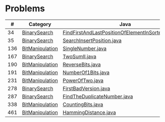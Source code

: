 # Problems


| #  | Category | Java | Python |
| ------------- | ------------- | ------------- | ------------- |
| 34 | [BinarySearch](https://github.com/jasonchuang/helloworld/tree/master/algo/BinarySearch) | [FindFirstAndLastPositionOfElementInSortedArray.java](https://github.com/jasonchuang/helloworld/blob/master/algo/BinarySearch/src/com/jasonsoft/FindFirstAndLastPositionOfElementInSortedArray.java)  |   | 
| 35 | [BinarySearch](https://github.com/jasonchuang/helloworld/tree/master/algo/BinarySearch) | [SearchInsertPosition.java](https://github.com/jasonchuang/helloworld/blob/master/algo/BinarySearch/src/com/jasonsoft/SearchInsertPosition.java)  |   | 
| 136 | [BitManipulation](https://github.com/jasonchuang/helloworld/tree/master/algo/BitManipulation) | [SingleNumber.java](https://github.com/jasonchuang/helloworld/blob/master/algo/BitManipulation/src/com/jasonsoft/SingleNumber.java)  |   | 
| 167 | [BinarySearch](https://github.com/jasonchuang/helloworld/tree/master/algo/BinarySearch) | [TwoSumII.java](https://github.com/jasonchuang/helloworld/blob/master/algo/BinarySearch/src/com/jasonsoft/TwoSumII.java)  |   | 
| 190 | [BitManipulation](https://github.com/jasonchuang/helloworld/tree/master/algo/BitManipulation) | [ReverseBits.java](https://github.com/jasonchuang/helloworld/blob/master/algo/BitManipulation/src/com/jasonsoft/ReverseBits.java)  |   | 
| 191 | [BitManipulation](https://github.com/jasonchuang/helloworld/tree/master/algo/BitManipulation) | [NumberOf1Bits.java](https://github.com/jasonchuang/helloworld/blob/master/algo/BitManipulation/src/com/jasonsoft/NumberOf1Bits.java)  |   | 
| 231 | [BitManipulation](https://github.com/jasonchuang/helloworld/tree/master/algo/BitManipulation) | [PowerOfTwo.java](https://github.com/jasonchuang/helloworld/blob/master/algo/BitManipulation/src/com/jasonsoft/PowerOfTwo.java)  |   | 
| 278 | [BinarySearch](https://github.com/jasonchuang/helloworld/tree/master/algo/BinarySearch) | [FirstBadVersion.java](https://github.com/jasonchuang/helloworld/blob/master/algo/BinarySearch/src/com/jasonsoft/FirstBadVersion.java)  |   | 
| 287 | [BinarySearch](https://github.com/jasonchuang/helloworld/tree/master/algo/BinarySearch) | [FindTheDuplicateNumber.java](https://github.com/jasonchuang/helloworld/blob/master/algo/BinarySearch/src/com/jasonsoft/FindTheDuplicateNumber.java)  |   | 
| 338 | [BitManipulation](https://github.com/jasonchuang/helloworld/tree/master/algo/BitManipulation) | [CountingBits.java](https://github.com/jasonchuang/helloworld/blob/master/algo/BitManipulation/src/com/jasonsoft/CountingBits.java)  |   | 
| 461 | [BitManipulation](https://github.com/jasonchuang/helloworld/tree/master/algo/BitManipulation) | [HammingDistance.java](https://github.com/jasonchuang/helloworld/blob/master/algo/BitManipulation/src/com/jasonsoft/HammingDistance.java)  |   | 

